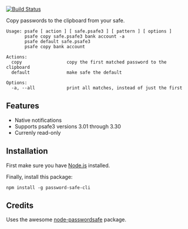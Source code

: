 [![Build Status](https://travis-ci.org/watsoncj/password-safe-cli.svg?branch=master)](https://travis-ci.org/watsoncj/password-safe-cli)

Copy passwords to the clipboard from your safe.

    Usage: psafe [ action ] [ safe.psafe3 ] [ pattern ] [ options ]
           psafe copy safe.psafe3 bank account -a
           psafe default safe.psafe3
           psafe copy bank account

    Actions:
      copy                 copy the first matched password to the clipboard
      default              make safe the default

    Options:
      -a, --all            print all matches, instead of just the first

## Features

- Native notifications
- Supports psafe3 versions 3.01 through 3.30
- Currenly read-only

## Installation

First make sure you have [Node.js](https://nodejs.org/) installed.

Finally, install this package:

    npm install -g password-safe-cli


## Credits

Uses the awesome [node-passwordsafe](https://github.com/dol/node-passwordsafe) package.

